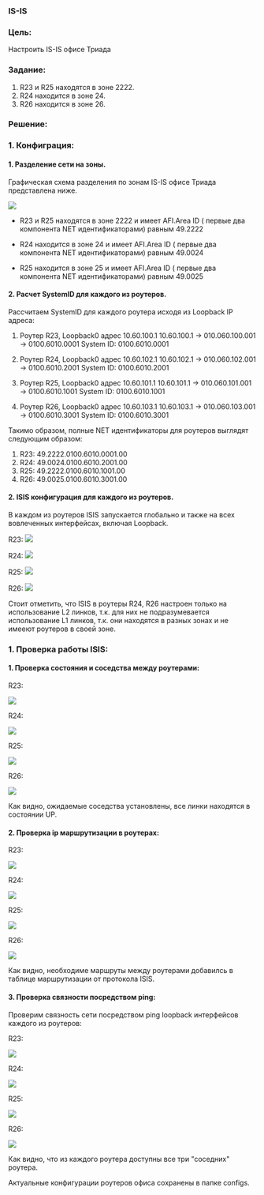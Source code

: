 ### IS-IS

### Цель:

Настроить IS-IS офисе Триада


###  Задание:

1. R23 и R25 находятся в зоне 2222.
2. R24 находится в зоне 24.
3. R26 находится в зоне 26.


### Решение:

### 1. Конфиграция:

#### 1. Разделение сети на зоны.


Графическая схема разделения по зонам  IS-IS офисе Триада представлена ниже. 

![](/Labs/Lab06/pics/ISIS_diagram.jpg)


-  R23 и R25 находятся в зоне 2222 и имеет  AFI.Area ID ( первые два компонента  NET идентификаторами)  равным 49.2222

-  R24 находится в зоне 24 и имеет  AFI.Area ID ( первые два компонента  NET идентификаторами)  равным 49.0024

-  R25 находится в зоне 25 и имеет AFI.Area ID ( первые два компонента  NET идентификаторами)  равным 49.0025

#### 2. Расчет SystemID для каждого из роутеров.
Рассчитаем SystemID для каждого роутера исходя из Loopback IP адреса:

1. Роутер R23, Loopback0 адрес 10.60.100.1
   10.60.100.1 ->  010.060.100.001 -> 0100.6010.0001
   System ID:  0100.6010.0001

2. Роутер R24, Loopback0 адрес 10.60.102.1
   10.60.102.1 ->  010.060.102.001 -> 0100.6010.2001
   System ID:  0100.6010.2001

3. Роутер R25, Loopback0 адрес 10.60.101.1
   10.60.101.1 ->  010.060.101.001 -> 0100.6010.1001
   System ID:  0100.6010.1001   

4. Роутер R26, Loopback0 адрес 10.60.103.1
   10.60.103.1 ->  010.060.103.001 -> 0100.6010.3001
   System ID:  0100.6010.3001     

Такимо образом, полные NET идентификаторы для роутеров выглядят следующим образом:

1. R23:  49.2222.0100.6010.0001.00
2. R24:  49.0024.0100.6010.2001.00
3. R25:  49.2222.0100.6010.1001.00
4. R26:  49.0025.0100.6010.3001.00

#### 2. ISIS конфигурация для каждого из роутеров.

В каждом из роутеров ISIS запускается глобально и также на всех вовлеченных интерфейсах, включая Loopback.

R23:
![](/Labs/Lab06/pics/configs/R23/R23_isis_config.jpg)

R24:
![](/Labs/Lab06/pics/configs/R24/R24_isis_config.jpg)

R25:
![](/Labs/Lab06/pics/configs/R25/R25_isis_config.jpg)

R26:
![](/Labs/Lab06/pics/configs/R26/R26_isis_config.jpg)

Стоит отметить, что ISIS в роутеры R24, R26 настроен только на использование L2 линков, т.к. для них не подразумевается использование L1 линков, т.к. они находятся в разных зонах и не имееют роутеров в своей зоне. 

### 1. Проверка работы ISIS:


#### 1. Проверка состояния и соседства между роутерами:

R23:

![](/Labs/Lab06/pics/neighbor/R23_isis_neighbor.jpg)

R24:

![](/Labs/Lab06/pics/neighbor/R24_isis_neighbor.jpg)

R25:

![](/Labs/Lab06/pics/neighbor/R25_isis_neighbor.jpg)

R26:

![](/Labs/Lab06/pics/neighbor/R26_isis_neighbor.jpg)

Как видно, ожидаемые соседства установлены, все линки находятся в состоянии UP. 



#### 2. Проверка ip маршрутизации в роутерах:

R23:

![](/Labs/Lab06/pics/ip_route/R23_ip_route.jpg)

R24:

![](/Labs/Lab06/pics/ip_route/R24_ip_route.jpg)

R25:

![](/Labs/Lab06/pics/ip_route/R25_ip_route.jpg)

R26:

![](/Labs/Lab06/pics/ip_route/R26_ip_route.jpg)


Как видно, необходиме маршруты между роутерами добавилсь в таблице маршрутизации от протокола ISIS.


#### 3. Проверка связности посредством ping:

Проверим связность сети посредством ping loopback интерфейсов каждого из роутеров:

R23:

![](/Labs/Lab06/pics/ping/R23_ping_all.jpg)

R24:

![](/Labs/Lab06/pics/ping/R24_ping_all.jpg)


R25:

![](/Labs/Lab06/pics/ping/R25_ping_all.jpg)

R26:

![](/Labs/Lab06/pics/ping/R26_ping_all.jpg)


Как видно, что из каждого роутера доступны все три "соседних" роутера.


Актуальные конфигурации роутеров офиса сохранены в папке configs.